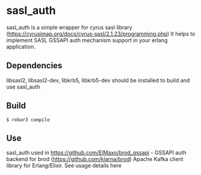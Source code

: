 sasl_auth
=====

sasl_auth is a simple wrapper for cyrus sasl library (https://cyrusimap.org/docs/cyrus-sasl/2.1.23/programming.php)
It helps to implement SASL GSSAPI auth mechanism support in your erlang application.

Dependencies
-----

libsasl2, libsasl2-dev, libkrb5, libkrb5-dev should be installed to build and use sasl_auth

Build
-----

    $ rebar3 compile

Use
-----

sasl_auth used in https://github.com/ElMaxo/brod_gssapi - GSSAPI auth backend for brod (https://github.com/klarna/brod) Apache Kafka client library for Erlang/Elixir. See usage details here
